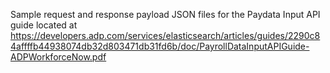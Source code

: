 Sample request and response payload JSON files for the Paydata Input API guide located at https://developers.adp.com/services/elasticsearch/articles/guides/2290c84affffb44938074db32d803471db31fd6b/doc/PayrollDataInputAPIGuide-ADPWorkforceNow.pdf
